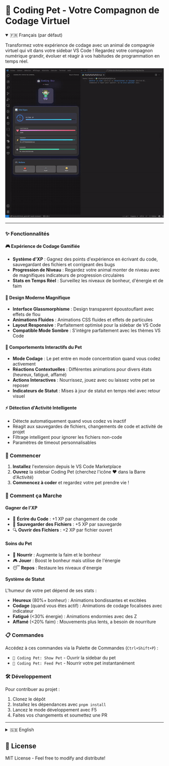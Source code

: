 # 🤖 Coding Pet - Votre Compagnon de Codage Virtuel

<details open>
<summary>🇫🇷 Français (par défaut)</summary>

Transformez votre expérience de codage avec un animal de compagnie virtuel qui vit dans votre sidebar VS Code ! Regardez votre compagnon numérique grandir, évoluer et réagir à vos habitudes de programmation en temps réel.

![Coding Pet Demo](https://raw.githubusercontent.com/Starland9/coding-pet/main/assets/demo.gif)

---

### ✨ Fonctionnalités

#### 🎮 **Expérience de Codage Gamifiée**

- **Système d'XP** : Gagnez des points d'expérience en écrivant du code, sauvegardant des fichiers et corrigeant des bugs
- **Progression de Niveau** : Regardez votre animal monter de niveau avec de magnifiques indicateurs de progression circulaires
- **Stats en Temps Réel** : Surveillez les niveaux de bonheur, d'énergie et de faim

#### 🎨 **Design Moderne Magnifique**

- **Interface Glassmorphisme** : Design transparent époustouflant avec effets de flou
- **Animations Fluides** : Animations CSS fluides et effets de particules
- **Layout Responsive** : Parfaitement optimisé pour la sidebar de VS Code
- **Compatible Mode Sombre** : S'intègre parfaitement avec les thèmes VS Code

#### 🤖 **Comportements Interactifs du Pet**

- **Mode Codage** : Le pet entre en mode concentration quand vous codez activement
- **Réactions Contextuelles** : Différentes animations pour divers états (heureux, fatigué, affamé)
- **Actions Interactives** : Nourrissez, jouez avec ou laissez votre pet se reposer
- **Indicateurs de Statut** : Mises à jour de statut en temps réel avec retour visuel

#### ⚡ **Détection d'Activité Intelligente**

- Détecte automatiquement quand vous codez vs inactif
- Réagit aux sauvegardes de fichiers, changements de code et activité de projet
- Filtrage intelligent pour ignorer les fichiers non-code
- Paramètres de timeout personnalisables

### 🚀 Commencer

1. **Installez** l'extension depuis le VS Code Marketplace
2. **Ouvrez** la sidebar Coding Pet (cherchez l'icône ❤️ dans la Barre d'Activité)
3. **Commencez à coder** et regardez votre pet prendre vie !

### 🎯 Comment ça Marche

#### **Gagner de l'XP**

- 📝 **Écrire du Code** : +1 XP par changement de code
- 💾 **Sauvegarder des Fichiers** : +5 XP par sauvegarde
- 🔍 **Ouvrir des Fichiers** : +2 XP par fichier ouvert

#### **Soins du Pet**

- 🍎 **Nourrir** : Augmente la faim et le bonheur
- 🎮 **Jouer** : Boost le bonheur mais utilise de l'énergie
- 😴 **Repos** : Restaure les niveaux d'énergie

#### **Système de Statut**

L'humeur de votre pet dépend de ses stats :

- **Heureux** (80%+ bonheur) : Animations bondissantes et excitées
- **Codage** (quand vous êtes actif) : Animations de codage focalisées avec indicateur
- **Fatigué** (<30% énergie) : Animations endormies avec des Z
- **Affamé** (<20% faim) : Mouvements plus lents, a besoin de nourriture

### 📋 Commandes

Accédez à ces commandes via la Palette de Commandes (`Ctrl+Shift+P`) :

- `🤖 Coding Pet: Show Pet` - Ouvrir la sidebar du pet
- `🍎 Coding Pet: Feed Pet` - Nourrir votre pet instantanément

### 🛠️ Développement

Pour contribuer au projet :

1. Clonez le dépôt
2. Installez les dépendances avec `pnpm install`
3. Lancez le mode développement avec F5
4. Faites vos changements et soumettez une PR

---
</details>

<details>
<summary>🇬🇧 English</summary>

Transform your coding experience with a virtual pet that lives in your VS Code sidebar! Watch your digital companion grow, evolve, and react to your programming habits in real-time.

![Coding Pet Demo](https://raw.githubusercontent.com/Starland9/coding-pet/main/assets/demo.gif)

---

## ✨ Features

### 🎮 **Gamified Coding Experience**

- **XP System**: Gain experience points as you write code, save files, and fix bugs
- **Level Progression**: Watch your pet level up with beautiful circular progress indicators
- **Real-time Stats**: Monitor happiness, energy, and hunger levels

### 🎨 **Beautiful Modern Design**

- **Glassmorphism UI**: Stunning transparent design with blur effects
- **Smooth Animations**: Fluid CSS animations and particle effects
- **Responsive Layout**: Perfectly optimized for VS Code's sidebar
- **Dark Mode Compatible**: Seamlessly integrates with VS Code themes

### 🤖 **Interactive Pet Behaviors**

- **Coding Mode**: Pet enters focus mode when you're actively coding
- **Contextual Reactions**: Different animations for various states (happy, tired, hungry)
- **Interactive Actions**: Feed, play with, or let your pet rest
- **Status Indicators**: Real-time status updates with visual feedback

### ⚡ **Smart Activity Detection**

- Automatically detects when you're coding vs idle
- Reacts to file saves, code changes, and project activity
- Intelligent filtering to ignore non-code files
- Customizable timeout settings

## 🚀 Getting Started

1. **Install** the extension from the VS Code Marketplace
2. **Open** the Coding Pet sidebar (look for the ❤️ icon in the Activity Bar)
3. **Start coding** and watch your pet come to life!

## 🎯 How It Works

### **Earning XP**

- 📝 **Writing Code**: +1 XP per code change
- 💾 **Saving Files**: +5 XP per save
- 🔍 **Opening Files**: +2 XP per file opened

### **Pet Care**

- 🍎 **Feed**: Increases hunger and happiness
- 🎮 **Play**: Boosts happiness but uses energy
- 😴 **Rest**: Restores energy levels

### **Status System**

Your pet's mood depends on its stats:

- **Happy** (80%+ happiness): Bouncy and excited animations
- **Coding** (when you're active): Focused coding animations with indicator
- **Tired** (<30% energy): Sleepy animations with Z's
- **Hungry** (<20% hunger): Slower movements, needs food

## 📋 Commands

Access these commands via the Command Palette (`Ctrl+Shift+P`):

- `🤖 Coding Pet: Show Pet` - Open the pet sidebar
- `🍎 Coding Pet: Feed Pet` - Feed your pet instantly

## 🛠️ Development

To contribute to the project:

1. Clone the repository
2. Install dependencies with `pnpm install`
3. Launch development mode with F5
4. Make your changes and submit a PR

---
</details>

## 📝 License

MIT License - Feel free to modify and distribute!
